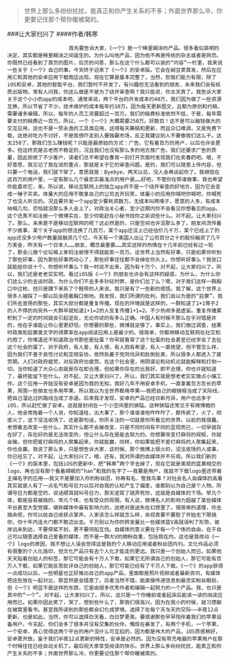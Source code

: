 > 世界上那么多纷纷扰扰，能真正和你产生关系的不多；外面世界那么冷，你更要记住那个帮你暖被窝的。

###让大家扫兴了
####作者/韩寒

						首先要告诉大家，《一个》是一个稀里糊涂的产品。很多看似英明的决定，其实都是稀里糊涂之间诞生的。为什么叫他产品，因为他不再是传统的杂志或者是网页。你既然已经看到了首页的图片，后页的问答，那么在这个什么都可以装的“内容”一栏里，我来说一些关于《一个》自己的事。今天终于迎来了《一个》的安卓版。它会在豌豆荚首发，然后在应用汇和其他的安卓应用下载商店出现。现在它算是基本完整了，当然，恕我们能力有限，除了iOS和安卓，其他的智能平台，我们暂时不开发了。有兴趣但无法看到的朋友，未来我们会有纸质出版物。常有人问我，你这么做是不是为了绕开审查啊？我只能说，你太天真了。我告诉大家关于这个小小的app的成本吧，通常来说，两个平台的开发成本约40万，我们因为做了一些资源互换，所以节省了不少。技术维护的成本每年约10万。因为每天更新图文，且都为原创和约稿，需要诸多编辑，所以，每年的人员工资要超过一百万。我们的稿费标准依然不低，于是，每年需要支付的稿费近一百万。所以，一个《一个》大概需要250万。好数目！这不是可以融钱做大的交互应用，这也不是一劳永逸的工具类应用，这得每天筹稿和更新，而且众口难调，又是免费下载，这绝对吃力不讨好，不是我想吓走别人要独霸市场，反正我建议别人不要像我们这么干。这太250了，那我们怎么赚钱呢？只能是最原始的方式：广告。它有着百万的用户，以后也许会更多。但这终究是古老而不稳定的，况且我们也没有那么多的地方放广告。我们还要求广告的质量，因此拒绝了不少客户，读者们总不希望在春宵一刻打开页面时发现我们在卖春药吧。哦，不好意思，我忘记了我在说的重点，那就是关于它的审查问题。是的，我们可以随意上传内容，但只要一个电话，我们就下架了。意思就是：Byebye，两天以后，没人会再谈起你了。我相信在这百万的用户里，一定有那么几个最忠实最准点的用户是……好吧，不管你在帮谁做事，我也希望你能喜欢它，亲。所以说，移动互联网上的独立app并不是一个绕开审查的好地方，因为它会变成一锤子买卖。体量大的应用不敢拿自己的公司去开玩笑，体量小的应用你喊吧你喊吧，你喊死了也没人听见的。况且要开发一个app至少要耗资数万。无成本叫两嗓子，愿意的人多，有成本呐喊几句，恐怕就没那么多人会上了。对政治关心者，至少近期内你不会看见你想看见的app。这个还真不如注册一个微博实在，至少你能赶在小秘书找你之前说些什么。对不起，让大家扫兴了。那么，未来是不是移动互联网的呢？这必然是的，只是空间也许没那么多了。朋友间流传着不少故事，某个关于app的想法换了几百万，某个app还没上已经估价几千万，某个已经上了的app还没多少用户数量就融资几个亿，今天有一个美国人出让了公司百分之十的股份融资了几千万美金，昨天有一个日本人……朋友，概念最重要……其实这样的热情在十几年前已经有过一轮了，那会儿做个论坛喊上爹妈注册恨不得就能卖一百万。这世界上当然有好事，只是如果你听到了那些好事，因为那些好事而动心了，那些好事往往都不会掉在你头上。你想听好事么？我张口就能给你说十个。你想听坏事么？我一时说不出来，因为有十万个。对不起，让大家扫兴了。所以，我们还是老老实实吧。看过iOS版《一个》的朋友也许会有这样的疑惑，为什么，为什么你们这么少的去谈时政，为什么你们不去多多针砭时弊，是你们怂了么？嗯，对于我们这样一群胸口中过枪，但只是蹲下来系了个鞋带的人来说，我只是有了一些新的感悟。我了解，这个世界上很多人被踩了一脚以后会捂着胸口倒地。我发现，我们所谓的批判，我们自以为是的“启蒙”，我们所去宣扬的那些，其实大部分都是重复传播。现在的环境就是这样的，一群知道了1+1等于2的人不停的向另外一大群早就知道1+1=2的人反复传播1+1=2。不少热闹多是虚妄。重复传播累积到了一定的时间就会引起逆反，无论你说的有多么正确。中国人有时候不那么在乎对错是非的，他在乎谁能让你心里更舒坦。你想要的那些，微博就足够了。事实上，我们做过调查，结果时政类和启蒙类文字的得票率在app阅读应用上是最少的。很简单，你都用移动互联网在社交和约炮了，你难道还不知道政治书那些是扯蛋？你早就看穿了这个扯蛋的社会甚至已经学会了去扯这个社会的蛋了。对于政府，有人爱，有人恨，有人抱有希望，有人一直绝望，但不管怎么样，因为我们不善于良性讨论和互相妥协，依然执着于党同伐异和批倒批臭，所以很多人都进入了疲劳期。人们对政府疲劳，对反政府也疲劳。在这个社会里，用阴谋论和动机论就能解释和打倒一切。当你知道了大众心态就是存在即合理，但如果你存在的比我好，即不合理，你也许就知道了，最终能留下些什么。对不起，又让大家扫兴了。所以，我们其实就是想老老实实做点小编工作。这个应用一开始没有安卓是因为我的无知，我好几年不用安卓手机，一直拿着忽方忽长的苹果，周围一些朋友也多用苹果，所以我以为全世界都用苹果——我把自己的眼镜框当成了天际线，把自己溜达过的路线当成了赤道。后来我才发现，安卓的产品已经日新月异，用户也远多于iOS，所以赶忙做了安卓。这就是封闭在一个小空间里的狭隘。这种狭隘还常见于有微博瘾的人，他会常拖着一个人说，你知道哇，出大事了，那个谁谁谁他咋咋咋了，都传疯了，火了，彻底火了，这下没法收场了。还是那句话，你所关注的一切就是你所看见的世界。以前的我很蠢，老想着去改变一些什么，其实什么都不会被改变，只是不同时间有不同的显现而已，一切早就存在好了，存在好的是无法改变的，但让什么存在是能去努力的。你想要改变打麻将的规矩，你就会输，但你把爱打麻将的人聚集起来，你就能赢，同样，你如果能把不爱打麻将的人聚集起来，你也会赢。我说了那么多，只是想告诉大家，这时候，那个微博上很火的，没法收场的人或事，你已经忘了。对不起，让大家扫兴了。哦，还有，我对所谓的自媒体并不乐观。所以我们新的《一个》的版本里，包括iOS的更新中，把“韩寒”两个字去掉了，现在它就是美观的蓝黄相交的logo，再也没有那个看着碍眼的“han”和我的名字了——我要是用户，我就不下载logo里还带着主编名字的应用——我又不是要加入你的粉丝团，你再有名，管我鸟事？对社会名人自媒体的高看其实就是人有了一点名气和号召力以后对自我的认知产生了偏差，谁都别以为自己是个人物。所谓号召力都是空的，说话顺耳就叫号召力，那天逆耳了就弄死你，这就是自媒体的下场。举凡个体，都是容易被搞的，举凡个体，也有受众的局限。有人说，微博名人的影响力超越了某些媒体平台甚至大型党媒，堪称媒体中最有影响力的，这绝对是迷失在幻想里了。很简单的道理，你去搞央视，你可以给自己收获点掌声，人家该怎么样就怎么样，央视真要不要脸了开始无下限搞你，你十年内连大门都不敢迈出去。千万别以为你的转发量比一些媒体蓝V高就误判了形势，彼岸远未到达，不要停桨不划，更不要同船互伐。自媒体的意义要在于每一个个体的自由，在于自己可以随意选择自己爱看的媒体，而不是一群大V的拥粉自重，包括我在内。这也是我改动《一个》logo的原因，我不想让人误会觉得这是我的个人移动应用或者粉丝团内刊。文化作品必须有很重的个人化烙印，但文化产品只有去个人化才能走的更远。我只是一个创始人而已，如果他天天贴着创始人的标签，那它可能会有十万人下载，如果它无所谓自己的创始人，那它可能有百万人下载，如果它能反思批评自己的创始人，那它可能已经有了千万人下载。《一个》的app获得一点成功以后，一些明星也正好推出自己的app产品，里面都是照片视频或者最新资讯，有媒体把这些放在一起对比，那显然是会错意了。后者当然不错，能直接传递信息到最忠实粉丝眼前，但《一个》明显不是这样的东西，它是由很多优秀作者和编辑一起努力的一个产品。我，也只是其中的“一个”。对不起，让大家扫兴了。所以，这只是一个你睡前或者起床后能读一读的阅读应用而已。如果你因此笑了，哭了，想到些什么了，那我们很高兴。因为在我小的时候，就习惯躺在被窝里看书。甚至我所读到的那些都会幻化成梦境。选择了在每个天与天的交际——半夜12点更新，也是如此。当然，你可以选择白天看，白日梦更美。要感谢那些早早陪伴着我们的苹果设备用户。今天起，你们会多了很多并没有交集的伙伴。俺现在暴发了，有两个手机，一个苹果，一个安卓，真心觉得这两个平台的用户没什么可互掐的，因为都是伟大的产品，iOS质感稍好，安卓更开放。鉴于我们半夜12点更新的特性，安卓是必然的。因为没有带充电器的苹果用户在那个时候往往已经自动关机了。最后祝大家享受阅读的快乐。世界上那么多纷纷扰扰，能真正和你产生关系的不多；外面世界那么冷，你更要记住那个帮你暖被窝的。			  		